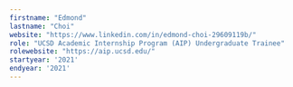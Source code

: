 ```yaml
---
firstname: "Edmond"
lastname: "Choi"
website: "https://www.linkedin.com/in/edmond-choi-29609119b/"
role: "UCSD Academic Internship Program (AIP) Undergraduate Trainee"
rolewebsite: "https://aip.ucsd.edu/"
startyear: '2021'
endyear: '2021'
---
```

